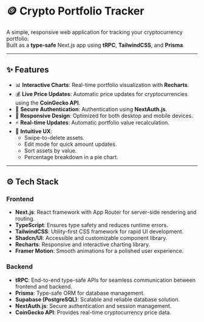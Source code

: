 # 🪙 Crypto Portfolio Tracker

A simple, responsive web application for tracking your cryptocurrency portfolio.   
Built as a **type-safe** Next.js app using **tRPC**, **TailwindCSS**, and **Prisma**.




---

## ✨ Features

- 📊 **Interactive Charts**: Real-time portfolio visualization with **Recharts**.
- 💰 **Live Price Updates**: Automatic price updates for cryptocurrencies using the **CoinGecko API**.
- 🔐 **Secure Authentication**: Authentication using **NextAuth.js**.
- 📱 **Responsive Design**: Optimized for both desktop and mobile devices.
- ⚡ **Real-time Updates**: Automatic portfolio value recalculation.
- 🎯 **Intuitive UX**:
  - Swipe-to-delete assets.
  - Edit mode for quick amount updates.
  - Sort assets by value.
  - Percentage breakdown in a pie chart.

---

## ⚙️ Tech Stack

### Frontend
- **Next.js**: React framework with App Router for server-side rendering and routing.
- **TypeScript**: Ensures type safety and reduces runtime errors.
- **TailwindCSS**: Utility-first CSS framework for rapid UI development.
- **Shadcn/UI**: Accessible and customizable component library.
- **Recharts**: Responsive and interactive charting library.
- **Framer Motion**: Smooth animations for a polished user experience.

### Backend
- **tRPC**: End-to-end type-safe APIs for seamless communication between frontend and backend.
- **Prisma**: Type-safe ORM for database management.
- **Supabase (PostgreSQL)**: Scalable and reliable database solution.
- **NextAuth.js**: Secure authentication and session management.
- **CoinGecko API**: Provides real-time cryptocurrency price data.
